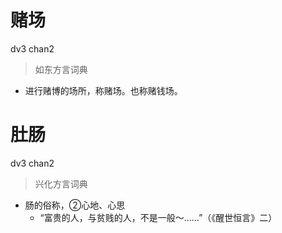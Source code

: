 # 赌场
dv3 chan2
> 如东方言词典
- 进行赌博的场所，称赌场。也称赌钱场。

# 肚肠
dv3 chan2
> 兴化方言词典
- 肠的俗称，②心地、心思
  - “富贵的人，与贫贱的人，不是一般～……”（《醒世恒言》二）
